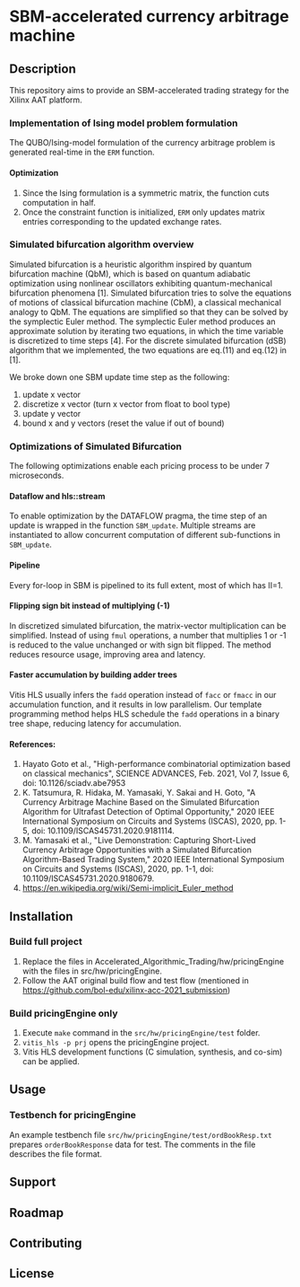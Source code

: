 # SBM-accelerated currency arbitrage machine

## Description

This repository aims to provide an SBM-accelerated trading strategy for the Xilinx AAT platform.

### Implementation of Ising model problem formulation

The QUBO/Ising-model formulation of the currency arbitrage problem is generated real-time in the `ERM` function.

#### Optimization
1. Since the Ising formulation is a symmetric matrix, the function cuts computation in half.
2. Once the constraint function is initialized, `ERM` only updates matrix entries corresponding to the updated exchange rates.
### Simulated bifurcation algorithm overview

Simulated bifurcation is a heuristic algorithm inspired by quantum bifurcation machine (QbM), which is based on quantum adiabatic optimization using nonlinear oscillators exhibiting quantum-mechanical bifurcation phenomena [1].  Simulated bifurcation tries to solve the equations of motions of classical bifurcation machine (CbM), a classical mechanical analogy to QbM. The equations are simplified so that they can be solved by the symplectic Euler method.  The symplectic Euler method produces an approximate solution by iterating two equations, in which the time variable is discretized to time steps [4].
For the discrete simulated bifurcation (dSB) algorithm that we implemented, the two equations are eq.(11) and eq.(12) in [1].

We broke down one SBM update time step as the following:
1. update x vector
2. discretize x vector (turn x vector from float to bool type)
3. update y vector
4. bound x and y vectors (reset the value if out of bound)

### Optimizations of Simulated Bifurcation
The following optimizations enable each pricing process to be under 7 microseconds.
#### Dataflow and hls::stream
To enable optimization by the DATAFLOW pragma, the time step of an update is wrapped in the function `SBM_update`.  Multiple streams are instantiated to allow concurrent computation of different sub-functions in `SBM_update`.

#### Pipeline
Every for-loop in SBM is pipelined to its full extent, most of which has II=1.

#### Flipping sign bit instead of multiplying (-1)
In discretized simulated bifurcation, the matrix-vector multiplication can be simplified.  Instead of using `fmul` operations, a number that multiplies 1 or -1 is reduced to the value unchanged or with sign bit flipped.  The method reduces resource usage, improving area and latency.

#### Faster accumulation by building adder trees
Vitis HLS usually infers the `fadd` operation instead of `facc` or `fmacc` in our accumulation function, and it results in low parallelism.  Our template programming method helps HLS schedule the `fadd` operations in a binary tree shape, reducing latency for accumulation.

#### References:
1. Hayato Goto et al., "High-performance combinatorial optimization based on classical mechanics", SCIENCE ADVANCES, Feb. 2021, Vol 7, Issue 6, doi: 10.1126/sciadv.abe7953
2. K. Tatsumura, R. Hidaka, M. Yamasaki, Y. Sakai and H. Goto, "A Currency Arbitrage Machine Based on the Simulated Bifurcation Algorithm for Ultrafast Detection of Optimal Opportunity," 2020 IEEE International Symposium on Circuits and Systems (ISCAS), 2020, pp. 1-5, doi: 10.1109/ISCAS45731.2020.9181114.
3. M. Yamasaki et al., "Live Demonstration: Capturing Short-Lived Currency Arbitrage Opportunities with a Simulated Bifurcation Algorithm-Based Trading System," 2020 IEEE International Symposium on Circuits and Systems (ISCAS), 2020, pp. 1-1, doi: 10.1109/ISCAS45731.2020.9180679.
4. https://en.wikipedia.org/wiki/Semi-implicit_Euler_method

## Installation
### Build full project
1. Replace the files in Accelerated_Algorithmic_Trading/hw/pricingEngine with the files in src/hw/pricingEngine.
2. Follow the AAT original build flow and test flow (mentioned in https://github.com/bol-edu/xilinx-acc-2021_submission)

### Build pricingEngine only
1. Execute `make` command in the `src/hw/pricingEngine/test` folder.
2. ```vitis_hls -p prj``` opens the pricingEngine project.
3. Vitis HLS development functions (C simulation, synthesis, and co-sim) can be applied.

## Usage
### Testbench for pricingEngine

An example testbench file `src/hw/pricingEngine/test/ordBookResp.txt` prepares `orderBookResponse` data for test.  The comments in the file describes the file format.

## Support


## Roadmap


## Contributing


## License
